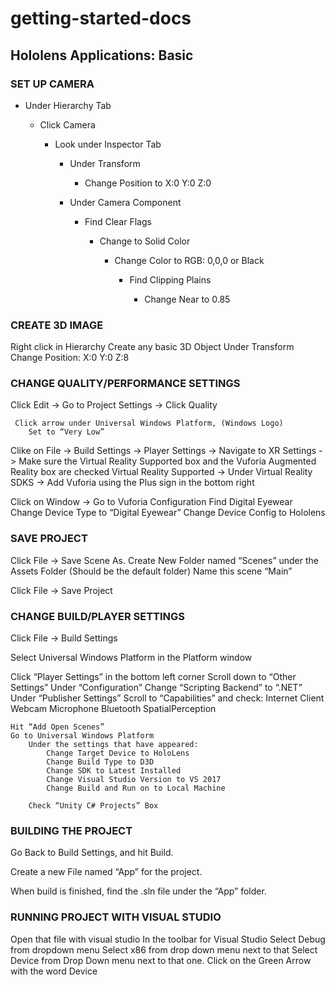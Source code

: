 

# getting-started-docs

## Hololens Applications: Basic

### SET UP CAMERA 

* Under Hierarchy Tab

  * Click Camera 
  
    * Look under Inspector Tab
    
      * Under Transform
      
        * Change Position to  X:0 Y:0 Z:0
        
      * Under Camera Component
      
        * Find Clear Flags
        
          * Change to Solid Color
          
            * Change Color to RGB: 0,0,0 or Black
            
              * Find Clipping Plains
              
                * Change Near to 0.85
    
### CREATE 3D IMAGE 

Right click in Hierarchy
    Create any basic 3D Object
        Under Transform
            Change Position: X:0 Y:0 Z:8

### CHANGE QUALITY/PERFORMANCE SETTINGS

Click Edit ->  Go to Project Settings -> Click Quality

     Click arrow under Universal Windows Platform, (Windows Logo)
        Set to “Very Low”

Clike on File -> Build Settings -> Player Settings -> Navigate to XR Settings -> Make sure the Virtual Reality Supported box and the Vuforia Augmented Reality box are checked
    Virtual Reality Supported -> Under Virtual Reality SDKS -> Add Vuforia using the Plus sign in the bottom right


Click on Window ->  Go to Vuforia Configuration
    Find Digital Eyewear 
Change Device Type to “Digital Eyewear” 
        Change Device Config to Hololens

### SAVE PROJECT

Click File -> Save Scene As.
    Create New Folder named “Scenes” under the Assets Folder (Should be the default folder)
    Name this scene “Main”

Click File -> Save Project

### CHANGE BUILD/PLAYER SETTINGS

Click File -> Build Settings 

Select Universal Windows Platform in the Platform window

Click “Player Settings” in the bottom left corner
        Scroll down to “Other Settings” 
            Under “Configuration” Change “Scripting Backend” to “.NET”
Under “Publisher Settings” Scroll to “Capabilities” and check:
Internet Client
Webcam
Microphone
Bluetooth
SpatialPerception

    Hit “Add Open Scenes”
    Go to Universal Windows Platform
        Under the settings that have appeared:
            Change Target Device to HoloLens
            Change Build Type to D3D
            Change SDK to Latest Installed
            Change Visual Studio Version to VS 2017
            Change Build and Run on to Local Machine
        
        Check “Unity C# Projects” Box
    
    

### BUILDING THE PROJECT

Go Back to Build Settings, and hit Build.

Create a new File named “App” for the project.

When build is finished, find the .sln file under the “App” folder.

### RUNNING PROJECT WITH VISUAL STUDIO

Open that file with visual studio
In the toolbar for Visual Studio
    Select Debug from dropdown menu
    Select x86 from drop down menu next to that
    Select Device from Drop Down menu next to that one. 
    Click on the Green Arrow with the word Device



    
    


    

